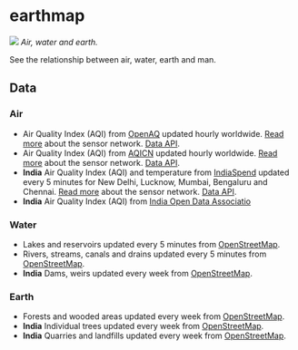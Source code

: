 # earthmap
![](https://cloud.githubusercontent.com/assets/126868/15276504/9b7a3488-1b07-11e6-9670-b65d0aa6db4b.png)
_Air, water and earth._

See the relationship between air, water, earth and man.

## Data
### Air
* Air Quality Index (AQI) from [OpenAQ](https://openaq.org/#/) updated hourly worldwide. [Read more](http://www.indiaspend.com/cover-story/introducing-breathe-the-indiaspend-air-quality-index-network-39580) about the sensor network. [Data API](http://aqi.indiaspend.org/aq/api/).
* Air Quality Index (AQI) from [AQICN](http://aqicn.org/sources/) updated hourly worldwide. [Read more](http://www.indiaspend.com/cover-story/introducing-breathe-the-indiaspend-air-quality-index-network-39580) about the sensor network. [Data API](http://aqi.indiaspend.org/aq/api/).
* **India** Air Quality Index (AQI) and temperature from [IndiaSpend](http://aqi.indiaspend.org/aq/breathe/) updated every 5 minutes for New Delhi, Lucknow, Mumbai, Bengaluru and Chennai. [Read more](http://www.indiaspend.com/cover-story/introducing-breathe-the-indiaspend-air-quality-index-network-39580) about the sensor network. [Data API](http://aqi.indiaspend.org/aq/api/).
* **India** Air Quality Index (AQI) from [India Open Data Associatio](http://openenvironment.indiaopendata.com)


### Water
* Lakes and reservoirs updated every 5 minutes from [OpenStreetMap](http://osm.org).
* Rivers, streams, canals and drains updated every 5 minutes from [OpenStreetMap](http://osm.org).
* **India** Dams, weirs updated every week from [OpenStreetMap](http://osm.org).

### Earth
* Forests and wooded areas updated every week from [OpenStreetMap](http://osm.org).
* **India** Individual trees updated every week from [OpenStreetMap](http://osm.org).
* **India** Quarries and landfills updated every week from [OpenStreetMap](http://osm.org).
